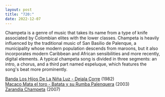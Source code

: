 ```yaml
---
layout: post
title: "720:"
date: 2022-12-07
---
```


Champeta is a genre of music that takes its name from a type of knife associated by Colombian elites with the lower classes. Champeta is heavily influenced by the traditional music of San Basilio de Palenque, a municipality whose modern population descends from maroons, but it also incorporates modern Caribbean and African sensibilities and more recently, digital elements. A typical champeta song is divided in three segments: an intro, a chorus, and a third part named espeluque, which features the song's beat more prominently.

[Banda Los Hijos De La Niña Luz \- Dejala Corre](https://youtu.be/h-gAXeFCZv4) (1982)  
[Macaco Mata el toro \- Batata y su Rumba Palenquera](https://youtu.be/fN0Rm3HQdLw) (2003)  
[Zarandia Champeta](https://youtu.be/BbyT0EwjeNo) (2007)
